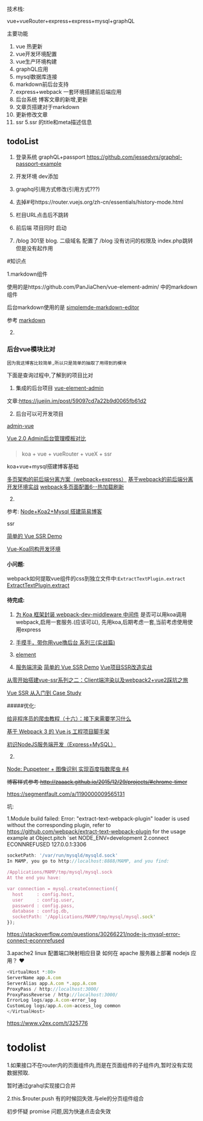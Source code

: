 技术栈:

vue+vueRouter+express+express+mysql+graphQL


主要功能

1. vue 热更新
2. vue开发环境配置
3. vue生产环境构建
4. graphQL应用
5. mysql数据库连接
6. markdown前后台支持
7. express+webpack 一套环境搭建前后端应用
4. 后台系统  博客文章的新增,更新
1. 文章页搭建对于markdown
  6. 更新修改文章
  4. ssr
5.ssr 的title和meta描述信息
## todoList
  
  1. 登录系统
  graphQL+passport https://github.com/jessedvrs/graphql-passport-example
  
  3. 开发环境 dev添加
  
  
  8. graphql引用方式修改(引用方式???)

  9. 去掉#号https://router.vuejs.org/zh-cn/essentials/history-mode.html

  10. 栏目URL点击后不跳转

  1. 前后端 项目同时 启动

   2. /blog 301至 blog. 二级域名
    配置了 /blog 没有访问的权限及 index.php跳转但是没有起作用
    
#知识点

1.markdown组件

使用的是https://github.com/PanJiaChen/vue-element-admin/ 中的markdown组件

后台markdown使用的是 [simplemde-markdown-editor](https://github.com/sparksuite/simplemde-markdown-editor)
 
参考 [markdown](https://segmentfault.com/a/1190000009762198#articleHeader14)

2.

### 后台vue模块比对

    因为我这博客比较简单,所以只是简单的抽取了用得到的模块

下面是查询过程中,了解到的项目比对

1. 集成的后台项目
[vue-element-admin](https://github.com/PanJiaChen/vue-element-admin)

文章:https://juejin.im/post/59097cd7a22b9d0065fb61d2

2. 后台可以可开发项目

[admin-vue](https://admin.vuebulma.com/#/)

[Vue 2.0 Admin后台管理模板对比](http://lanyuanxiaoyao.com/2017/07/05/vue-admin/#vue-adminstar-4876)



### 
>koa + vue + vueRouter + vueX + ssr

koa+vue+mysql搭建博客基础

[多页架构的前后端分离方案（webpack+express）](https://segmentfault.com/a/1190000008644787)
[基于webpack的前后端分离开发环境实战](https://segmentfault.com/a/1190000009266900)
[webpack多页面配置6--热加载刷新](https://godbasin.github.io/2017/08/19/webpack-multi-project-6-hot-reload/)

2.
参考:
[Node+Koa2+Mysql 搭建简易博客](http://www.wclimb.site/2017/07/12/Node-Koa2-Mysql-%E6%90%AD%E5%BB%BA%E7%AE%80%E6%98%93%E5%8D%9A%E5%AE%A2/)


ssr

[简单的 Vue SSR Demo](https://juejin.im/entry/5a56c944518825734d1485bc)

[Vue-Koa同构开发环境](http://miaooo.me/article/Vue-Koa%E5%90%8C%E6%9E%84%E5%BC%80%E5%8F%91%E7%8E%AF%E5%A2%83)


#### 小问题:

webpack如何提取vue组件的css到独立文件中:`ExtractTextPlugin.extract`
[ExtractTextPlugin.extract](https://segmentfault.com/q/1010000005363929)



#### 待完成:
1. [为 Koa 框架封装 webpack-dev-middleware 中间件](https://segmentfault.com/a/1190000004883199)
是否可以用koa调用webpack,启用一套服务.(应该可以), 先用koa,后期考虑一套,当前考虑使用使用express

2. [手摸手，带你用vue撸后台 系列三(实战篇)](https://segmentfault.com/a/1190000009762198)

3. [element](http://element-cn.eleme.io/#/zh-CN/component/cascader)

4. [服务端渲染](https://segmentfault.com/a/1190000012294822)
    [简单的 Vue SSR Demo](https://juejin.im/entry/5a56c944518825734d1485bc)
[Vue项目SSR改造实战](https://segmentfault.com/a/1190000009373793)

[从零开始搭建vue-ssr系列之二：Client端渲染以及webpack2+vue2踩坑之旅](https://segmentfault.com/a/1190000009372772)

[Vue SSR 从入门到 Case Study](https://juejin.im/post/58f2ceffa0bb9f006a990e30)

#####优化:

[给非程序员的爬虫教程（十六）：接下来需要学习什么](http://blog.sevenplus.me/)

[基于 Webpack 3 的 Vue.js 工程项目脚手架](https://zhuanlan.zhihu.com/p/27960679)


[初识NodeJS服务端开发（Express+MySQL）](http://www.alloyteam.com/2015/03/sexpressmysql/)

2.
[Node: Puppeteer + 图像识别 实现百度指数爬虫 #4](https://github.com/Coffcer/Blog/issues/4)


~~博客样式参考  http://zaaack.github.io/2015/12/29/projects/#chrome-timer~~


https://segmentfault.com/a/1190000009565131


坑:

1.Module build failed: Error: "extract-text-webpack-plugin" loader is used without the corresponding plugin, refer to https://github.com/webpack/extract-text-webpack-plugin for the usage example     at Object.pitch
`set NODE_ENV=development
2.connect ECONNREFUSED 127.0.0.1:3306

```js
socketPath: '/var/run/mysqld/mysqld.sock'
In MAMP, you go to http://localhost:8888/MAMP, and you find:

/Applications/MAMP/tmp/mysql/mysql.sock
At the end you have:

var connection = mysql.createConnection({
  host     : config.host,
  user     : config.user,
  password : config.pass,
  database : config.db,
  socketPath: '/Applications/MAMP/tmp/mysql/mysql.sock'
});
```

https://stackoverflow.com/questions/30266221/node-js-mysql-error-connect-econnrefused

3.apache2 linux 配置端口映射相应目录
如何在 apache 服务器上部署 nodejs 应用？
♥
```js
<VirtualHost *:80> 
ServerName app.A.com 
ServerAlias app.A.com *.app.A.com 
ProxyPass / http://localhost:3000/ 
ProxyPassReverse / http://localhost:3000/ 
ErrorLog logs/app.A.com-error_log 
CustomLog logs/app.A.com-access_log common 
</VirtualHost>
```

https://www.v2ex.com/t/325776
# todolist
1.如果接口不在router内的页面组件内,而是在页面组件的子组件内,暂时没有实现数据预取.

暂时通过grahql实现接口合并

2.this.$router.push  有的时候回失效.与ele的分页组件组合

初步怀疑 promise 问题,因为快速点击会失效
